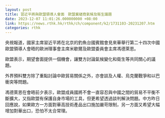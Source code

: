 ```yaml
---
layout: post
title: 習近平將與歐盟領導人會面　歐盟冀磋商氣候及衛生議題
date: 2023-12-07 11:01:26.000000000 +08:00
link: https://news.rthk.hk/rthk/ch/component/k2/1731103-20231207.htm
categories: rthk
---
```


央視報道，國家主席習近平將在北京的釣魚台國賓館會見來華舉行第二十四次中國歐盟領導人會晤的歐洲理事會主席米歇爾及歐盟委員會主席馮德萊恩。

歐盟表示，期望會面提供一個機會，讓雙方討論氣候變化和衛生等共同關心的議題。

外界預料雙方除了重點討論中歐貿易關係之外，亦會談及人權、烏克蘭戰爭和以巴衝突等問題。

馮德萊恩在會晤前夕表示，歐盟成員國將不會一直容忍與中國之間的貿易不平衡不斷擴大，又指歐盟有保護自身市場的工具，但更希望透過談判解決問題。中方昨日回應說，如果歐方一方面對華高技術產品出口施加嚴苛限制，另一方面又希望大幅增加對華出口，恐怕不太合常理。
